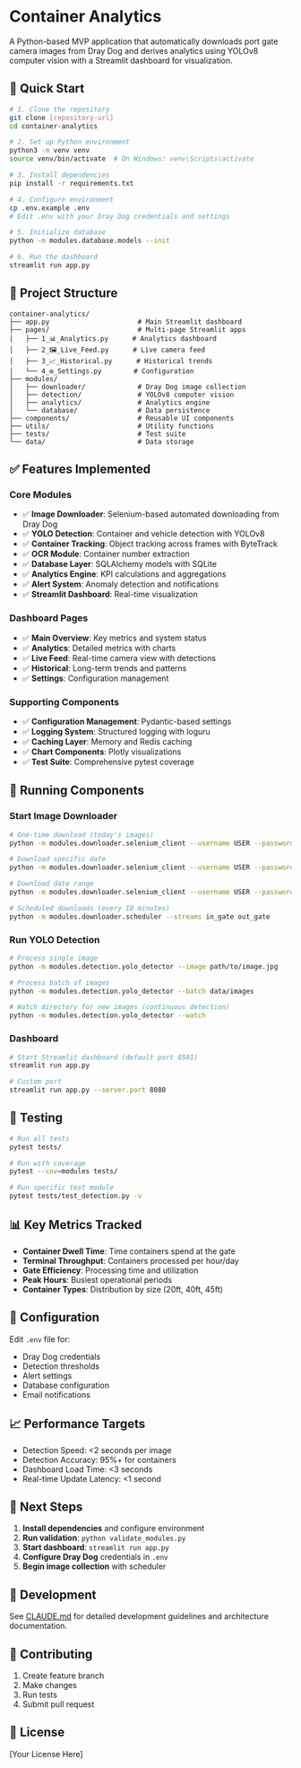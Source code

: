 # Container Analytics

A Python-based MVP application that automatically downloads port gate camera images from Dray Dog and derives analytics using YOLOv8 computer vision with a Streamlit dashboard for visualization.

## 🚀 Quick Start

```bash
# 1. Clone the repository
git clone [repository-url]
cd container-analytics

# 2. Set up Python environment
python3 -m venv venv
source venv/bin/activate  # On Windows: venv\Scripts\activate

# 3. Install dependencies
pip install -r requirements.txt

# 4. Configure environment
cp .env.example .env
# Edit .env with your Dray Dog credentials and settings

# 5. Initialize database
python -m modules.database.models --init

# 6. Run the dashboard
streamlit run app.py
```

## 📁 Project Structure

```
container-analytics/
├── app.py                      # Main Streamlit dashboard
├── pages/                      # Multi-page Streamlit apps
│   ├── 1_📊_Analytics.py      # Analytics dashboard
│   ├── 2_🖼️_Live_Feed.py      # Live camera feed
│   ├── 3_📈_Historical.py      # Historical trends
│   └── 4_⚙️_Settings.py        # Configuration
├── modules/
│   ├── downloader/             # Dray Dog image collection
│   ├── detection/              # YOLOv8 computer vision
│   ├── analytics/              # Analytics engine
│   └── database/               # Data persistence
├── components/                 # Reusable UI components
├── utils/                      # Utility functions
├── tests/                      # Test suite
└── data/                       # Data storage
```

## ✅ Features Implemented

### Core Modules
- ✅ **Image Downloader**: Selenium-based automated downloading from Dray Dog
- ✅ **YOLO Detection**: Container and vehicle detection with YOLOv8
- ✅ **Container Tracking**: Object tracking across frames with ByteTrack
- ✅ **OCR Module**: Container number extraction
- ✅ **Database Layer**: SQLAlchemy models with SQLite
- ✅ **Analytics Engine**: KPI calculations and aggregations
- ✅ **Alert System**: Anomaly detection and notifications
- ✅ **Streamlit Dashboard**: Real-time visualization

### Dashboard Pages
- ✅ **Main Overview**: Key metrics and system status
- ✅ **Analytics**: Detailed metrics with charts
- ✅ **Live Feed**: Real-time camera view with detections
- ✅ **Historical**: Long-term trends and patterns
- ✅ **Settings**: Configuration management

### Supporting Components
- ✅ **Configuration Management**: Pydantic-based settings
- ✅ **Logging System**: Structured logging with loguru
- ✅ **Caching Layer**: Memory and Redis caching
- ✅ **Chart Components**: Plotly visualizations
- ✅ **Test Suite**: Comprehensive pytest coverage

## 🏃 Running Components

### Start Image Downloader
```bash
# One-time download (today's images)
python -m modules.downloader.selenium_client --username USER --password PASS

# Download specific date
python -m modules.downloader.selenium_client --username USER --password PASS --date 2025-09-07

# Download date range
python -m modules.downloader.selenium_client --username USER --password PASS --date-range 2025-09-01 2025-09-07

# Scheduled downloads (every 10 minutes)
python -m modules.downloader.scheduler --streams in_gate out_gate
```

### Run YOLO Detection
```bash
# Process single image
python -m modules.detection.yolo_detector --image path/to/image.jpg

# Process batch of images
python -m modules.detection.yolo_detector --batch data/images

# Watch directory for new images (continuous detection)
python -m modules.detection.yolo_detector --watch
```

### Dashboard
```bash
# Start Streamlit dashboard (default port 8501)
streamlit run app.py

# Custom port
streamlit run app.py --server.port 8080
```

## 🧪 Testing

```bash
# Run all tests
pytest tests/

# Run with coverage
pytest --cov=modules tests/

# Run specific test module
pytest tests/test_detection.py -v
```

## 📊 Key Metrics Tracked

- **Container Dwell Time**: Time containers spend at the gate
- **Terminal Throughput**: Containers processed per hour/day
- **Gate Efficiency**: Processing time and utilization
- **Peak Hours**: Busiest operational periods
- **Container Types**: Distribution by size (20ft, 40ft, 45ft)

## 🔧 Configuration

Edit `.env` file for:
- Dray Dog credentials
- Detection thresholds
- Alert settings
- Database configuration
- Email notifications

## 📈 Performance Targets

- Detection Speed: <2 seconds per image
- Detection Accuracy: 95%+ for containers
- Dashboard Load Time: <3 seconds
- Real-time Update Latency: <1 second

## 🚀 Next Steps

1. **Install dependencies** and configure environment
2. **Run validation**: `python validate_modules.py`
3. **Start dashboard**: `streamlit run app.py`
4. **Configure Dray Dog** credentials in `.env`
5. **Begin image collection** with scheduler

## 📝 Development

See [CLAUDE.md](CLAUDE.md) for detailed development guidelines and architecture documentation.

## 🤝 Contributing

1. Create feature branch
2. Make changes
3. Run tests
4. Submit pull request

## 📄 License

[Your License Here]